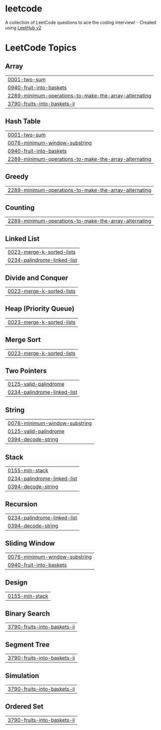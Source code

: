 # leetcode
A collection of LeetCode questions to ace the coding interview! - Created using [LeetHub v2](https://github.com/arunbhardwaj/LeetHub-2.0)

<!---LeetCode Topics Start-->
# LeetCode Topics
## Array
|  |
| ------- |
| [0001-two-sum](https://github.com/princesharma-2210/leetcode/tree/master/0001-two-sum) |
| [0940-fruit-into-baskets](https://github.com/princesharma-2210/leetcode/tree/master/0940-fruit-into-baskets) |
| [2289-minimum-operations-to-make-the-array-alternating](https://github.com/princesharma-2210/leetcode/tree/master/2289-minimum-operations-to-make-the-array-alternating) |
| [3790-fruits-into-baskets-ii](https://github.com/princesharma-2210/leetcode/tree/master/3790-fruits-into-baskets-ii) |
## Hash Table
|  |
| ------- |
| [0001-two-sum](https://github.com/princesharma-2210/leetcode/tree/master/0001-two-sum) |
| [0076-minimum-window-substring](https://github.com/princesharma-2210/leetcode/tree/master/0076-minimum-window-substring) |
| [0940-fruit-into-baskets](https://github.com/princesharma-2210/leetcode/tree/master/0940-fruit-into-baskets) |
| [2289-minimum-operations-to-make-the-array-alternating](https://github.com/princesharma-2210/leetcode/tree/master/2289-minimum-operations-to-make-the-array-alternating) |
## Greedy
|  |
| ------- |
| [2289-minimum-operations-to-make-the-array-alternating](https://github.com/princesharma-2210/leetcode/tree/master/2289-minimum-operations-to-make-the-array-alternating) |
## Counting
|  |
| ------- |
| [2289-minimum-operations-to-make-the-array-alternating](https://github.com/princesharma-2210/leetcode/tree/master/2289-minimum-operations-to-make-the-array-alternating) |
## Linked List
|  |
| ------- |
| [0023-merge-k-sorted-lists](https://github.com/princesharma-2210/leetcode/tree/master/0023-merge-k-sorted-lists) |
| [0234-palindrome-linked-list](https://github.com/princesharma-2210/leetcode/tree/master/0234-palindrome-linked-list) |
## Divide and Conquer
|  |
| ------- |
| [0023-merge-k-sorted-lists](https://github.com/princesharma-2210/leetcode/tree/master/0023-merge-k-sorted-lists) |
## Heap (Priority Queue)
|  |
| ------- |
| [0023-merge-k-sorted-lists](https://github.com/princesharma-2210/leetcode/tree/master/0023-merge-k-sorted-lists) |
## Merge Sort
|  |
| ------- |
| [0023-merge-k-sorted-lists](https://github.com/princesharma-2210/leetcode/tree/master/0023-merge-k-sorted-lists) |
## Two Pointers
|  |
| ------- |
| [0125-valid-palindrome](https://github.com/princesharma-2210/leetcode/tree/master/0125-valid-palindrome) |
| [0234-palindrome-linked-list](https://github.com/princesharma-2210/leetcode/tree/master/0234-palindrome-linked-list) |
## String
|  |
| ------- |
| [0076-minimum-window-substring](https://github.com/princesharma-2210/leetcode/tree/master/0076-minimum-window-substring) |
| [0125-valid-palindrome](https://github.com/princesharma-2210/leetcode/tree/master/0125-valid-palindrome) |
| [0394-decode-string](https://github.com/princesharma-2210/leetcode/tree/master/0394-decode-string) |
## Stack
|  |
| ------- |
| [0155-min-stack](https://github.com/princesharma-2210/leetcode/tree/master/0155-min-stack) |
| [0234-palindrome-linked-list](https://github.com/princesharma-2210/leetcode/tree/master/0234-palindrome-linked-list) |
| [0394-decode-string](https://github.com/princesharma-2210/leetcode/tree/master/0394-decode-string) |
## Recursion
|  |
| ------- |
| [0234-palindrome-linked-list](https://github.com/princesharma-2210/leetcode/tree/master/0234-palindrome-linked-list) |
| [0394-decode-string](https://github.com/princesharma-2210/leetcode/tree/master/0394-decode-string) |
## Sliding Window
|  |
| ------- |
| [0076-minimum-window-substring](https://github.com/princesharma-2210/leetcode/tree/master/0076-minimum-window-substring) |
| [0940-fruit-into-baskets](https://github.com/princesharma-2210/leetcode/tree/master/0940-fruit-into-baskets) |
## Design
|  |
| ------- |
| [0155-min-stack](https://github.com/princesharma-2210/leetcode/tree/master/0155-min-stack) |
## Binary Search
|  |
| ------- |
| [3790-fruits-into-baskets-ii](https://github.com/princesharma-2210/leetcode/tree/master/3790-fruits-into-baskets-ii) |
## Segment Tree
|  |
| ------- |
| [3790-fruits-into-baskets-ii](https://github.com/princesharma-2210/leetcode/tree/master/3790-fruits-into-baskets-ii) |
## Simulation
|  |
| ------- |
| [3790-fruits-into-baskets-ii](https://github.com/princesharma-2210/leetcode/tree/master/3790-fruits-into-baskets-ii) |
## Ordered Set
|  |
| ------- |
| [3790-fruits-into-baskets-ii](https://github.com/princesharma-2210/leetcode/tree/master/3790-fruits-into-baskets-ii) |
<!---LeetCode Topics End-->